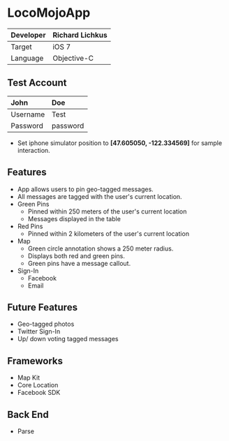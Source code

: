 LocoMojoApp
===========
|Developer  |Richard Lichkus   |
|:----------|:-----------------|
|Target     | iOS 7            |
|Language   | Objective-C      |

Test Account
-------------
|John      |Doe       |
|:---------|:---------|
|Username  |Test      |
|Password  |password  |

* Set iphone simulator position to **[47.605050, -122.334569]** for sample interaction.

Features
---------
* App allows users to pin geo-tagged messages. 
* All messages are tagged with the user's current location.
* Green Pins
   - Pinned within 250 meters of the user's current location
   - Messages displayed in the table
* Red Pins
   - Pinned within 2 kilometers of the user's current location
* Map
   - Green circle annotation shows a 250 meter radius.
   - Displays both red and green pins.
   - Green pins have a message callout.
* Sign-In
   - Facebook
   - Email

Future Features
----------------
* Geo-tagged photos
* Twitter Sign-In
* Up/ down voting tagged messages

Frameworks
----------
* Map Kit
* Core Location
* Facebook SDK

Back End
--------
* Parse 
